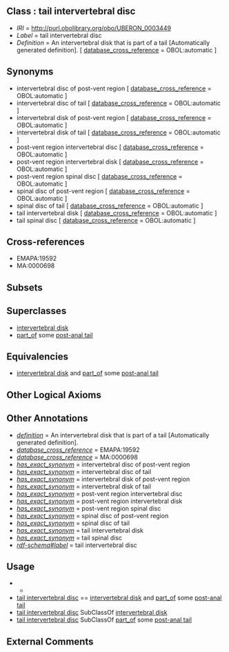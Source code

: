 
## Class : tail intervertebral disc

 * *IRI* = http://purl.obolibrary.org/obo/UBERON_0003449
 * *Label* = tail intervertebral disc
 * *Definition* = An intervertebral disk that is part of a tail [Automatically generated definition]. [ [database_cross_reference](../../ef/oboInOwl#hasDbXref.md) = OBOL:automatic ]

## Synonyms

 * intervertebral disc of post-vent region [ [database_cross_reference](../../ef/oboInOwl#hasDbXref.md) = OBOL:automatic ]
 * intervertebral disc of tail [ [database_cross_reference](../../ef/oboInOwl#hasDbXref.md) = OBOL:automatic ]
 * intervertebral disk of post-vent region [ [database_cross_reference](../../ef/oboInOwl#hasDbXref.md) = OBOL:automatic ]
 * intervertebral disk of tail [ [database_cross_reference](../../ef/oboInOwl#hasDbXref.md) = OBOL:automatic ]
 * post-vent region intervertebral disc [ [database_cross_reference](../../ef/oboInOwl#hasDbXref.md) = OBOL:automatic ]
 * post-vent region intervertebral disk [ [database_cross_reference](../../ef/oboInOwl#hasDbXref.md) = OBOL:automatic ]
 * post-vent region spinal disc [ [database_cross_reference](../../ef/oboInOwl#hasDbXref.md) = OBOL:automatic ]
 * spinal disc of post-vent region [ [database_cross_reference](../../ef/oboInOwl#hasDbXref.md) = OBOL:automatic ]
 * spinal disc of tail [ [database_cross_reference](../../ef/oboInOwl#hasDbXref.md) = OBOL:automatic ]
 * tail intervertebral disk [ [database_cross_reference](../../ef/oboInOwl#hasDbXref.md) = OBOL:automatic ]
 * tail spinal disc [ [database_cross_reference](../../ef/oboInOwl#hasDbXref.md) = OBOL:automatic ]

## Cross-references

 * EMAPA:19592
 * MA:0000698

## Subsets


## Superclasses

 * [intervertebral disk](../../UBERON/66/UBERON_0001066.md)
 * [part_of](../../BFO/50/BFO_0000050.md) some [post-anal tail](../../UBERON/12/UBERON_0007812.md)

## Equivalencies

 * [intervertebral disk](../../UBERON/66/UBERON_0001066.md) and [part_of](../../BFO/50/BFO_0000050.md) some [post-anal tail](../../UBERON/12/UBERON_0007812.md)

## Other Logical Axioms


## Other Annotations

 * *[definition](../../IAO/15/IAO_0000115.md)* = An intervertebral disk that is part of a tail [Automatically generated definition].
 * *[database_cross_reference](../../ef/oboInOwl#hasDbXref.md)* = EMAPA:19592
 * *[database_cross_reference](../../ef/oboInOwl#hasDbXref.md)* = MA:0000698
 * *[has_exact_synonym](../../ym/oboInOwl#hasExactSynonym.md)* = intervertebral disc of post-vent region
 * *[has_exact_synonym](../../ym/oboInOwl#hasExactSynonym.md)* = intervertebral disc of tail
 * *[has_exact_synonym](../../ym/oboInOwl#hasExactSynonym.md)* = intervertebral disk of post-vent region
 * *[has_exact_synonym](../../ym/oboInOwl#hasExactSynonym.md)* = intervertebral disk of tail
 * *[has_exact_synonym](../../ym/oboInOwl#hasExactSynonym.md)* = post-vent region intervertebral disc
 * *[has_exact_synonym](../../ym/oboInOwl#hasExactSynonym.md)* = post-vent region intervertebral disk
 * *[has_exact_synonym](../../ym/oboInOwl#hasExactSynonym.md)* = post-vent region spinal disc
 * *[has_exact_synonym](../../ym/oboInOwl#hasExactSynonym.md)* = spinal disc of post-vent region
 * *[has_exact_synonym](../../ym/oboInOwl#hasExactSynonym.md)* = spinal disc of tail
 * *[has_exact_synonym](../../ym/oboInOwl#hasExactSynonym.md)* = tail intervertebral disk
 * *[has_exact_synonym](../../ym/oboInOwl#hasExactSynonym.md)* = tail spinal disc
 * *[rdf-schema#label](../../el/rdf-schema#label.md)* = tail intervertebral disc

## Usage

 * -
 * [tail intervertebral disc](../../UBERON/49/UBERON_0003449.md) == [intervertebral disk](../../UBERON/66/UBERON_0001066.md) and [part_of](../../BFO/50/BFO_0000050.md) some [post-anal tail](../../UBERON/12/UBERON_0007812.md)
 * [tail intervertebral disc](../../UBERON/49/UBERON_0003449.md) SubClassOf [intervertebral disk](../../UBERON/66/UBERON_0001066.md)
 * [tail intervertebral disc](../../UBERON/49/UBERON_0003449.md) SubClassOf [part_of](../../BFO/50/BFO_0000050.md) some [post-anal tail](../../UBERON/12/UBERON_0007812.md)

## External Comments

